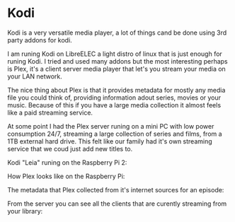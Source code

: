 # Kodi
<p>Kodi is a very versatile media player, a lot of things cand be done using 3rd party addons for kodi.</p>
<p>I am runing Kodi on LibreELEC a light distro of linux that is just enough for runing Kodi. I tried and used many addons but
the most interesting perhaps is Plex, it's a client server media player that let's you stream your media on your LAN network.</p>
<p>The nice thing about Plex is that it provides metadata for mostly any media file you could think of, providing information 
adout series, movies or your music. Because of this if you have a large media collection it almost feels like a paid streaming service.</p>
<p>At some point I had the Plex server runing on a mini PC with low power consumption 24/7, streaming a large collection of series and films,
from a 1TB external hard drive. This felt like our family had it's own streaming service that we coud just add new titles to.</p>

Kodi "Leia" runing on the Raspberry Pi 2:
![]()

How Plex looks like on the Raspberry Pi:
![]()

The metadata that Plex collected from it's internet sources for an episode:
![]()

From the server you can see all the clients that are curently streaming from your library:
![]()
